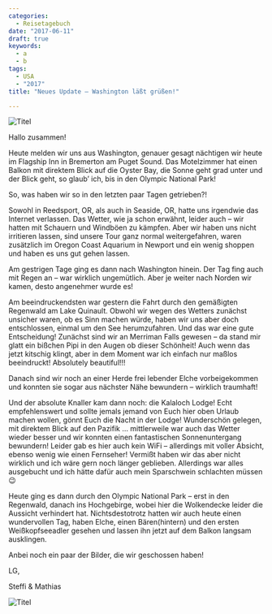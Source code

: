 ```yaml
---
categories:
  - Reisetagebuch
date: "2017-06-11"
draft: true
keywords:
  - a
  - b
tags:
  - USA
  - "2017"
title: "Neues Update – Washington läßt grüßen!"

---
```


![Titel](...)
<!-- Blick aus der Lodge am Morgen -->

Hallo zusammen!

Heute melden wir uns aus Washington, genauer gesagt nächtigen wir heute im
Flagship Inn in Bremerton am Puget Sound. Das Motelzimmer hat einen Balkon mit
direktem Blick auf die Oyster Bay, die Sonne geht grad unter und der Blick geht,
so glaub’ ich, bis in den Olympic National Park!

So, was haben wir so in den letzten paar Tagen getrieben?!

Sowohl in Reedsport, OR, als auch in Seaside, OR, hatte uns irgendwie das
Internet verlassen. Das Wetter, wie ja schon erwähnt, leider auch – wir hatten
mit Schauern und Windböen zu kämpfen. Aber wir haben uns nicht irritieren
lassen, sind unsere Tour ganz normal weitergefahren, waren zusätzlich im
Oregon Coast Aquarium in Newport und ein wenig shoppen und haben es uns gut
gehen lassen.

Am gestrigen Tage ging es dann nach Washington hinein. Der Tag fing auch mit
Regen an – war wirklich ungemütlich. Aber je weiter nach Norden wir kamen, desto
angenehmer wurde es!

Am beeindruckendsten war gestern die Fahrt durch den gemäßigten Regenwald am
Lake Quinault. Obwohl wir wegen des Wetters zunächst unsicher waren, ob es Sinn
machen würde, haben wir uns aber doch entschlossen, einmal um den See
herumzufahren. Und das war eine gute Entscheidung! Zunächst sind wir an Merriman
Falls gewesen – da stand mir glatt ein bißchen Pipi in den Augen ob dieser
Schönheit! Auch wenn das jetzt kitschig klingt, aber in dem Moment war ich
einfach nur maßlos beeindruckt! Absolutely beautiful!!!

Danach sind wir noch an einer Herde frei lebender Elche vorbeigekommen und
konnten sie sogar aus nächster Nähe bewundern – wirklich traumhaft!

Und der absolute Knaller kam dann noch: die Kalaloch Lodge! Echt empfehlenswert
und sollte jemals jemand von Euch hier oben Urlaub machen wollen, gönnt Euch die
Nacht in der Lodge! Wunderschön gelegen, mit direktem Blick auf den Pazifik …
mittlerweile war auch das Wetter wieder besser und wir konnten einen
fantastischen Sonnenuntergang bewundern! Leider gab es hier auch kein WiFi –
allerdings mit voller Absicht, ebenso wenig wie einen Fernseher! Vermißt haben
wir das aber nicht wirklich und ich wäre gern noch länger geblieben. Allerdings
war alles ausgebucht und ich hätte dafür auch mein Sparschwein schlachten müssen
😉

Heute ging es dann durch den Olympic National Park – erst in den Regenwald,
danach ins Hochgebirge, wobei hier die Wolkendecke leider die Aussicht
verhindert hat. Nichtsdestotrotz hatten wir auch heute einen wundervollen Tag,
haben Elche, einen Bären(hintern) und den ersten Weißkopfseeadler gesehen und
lassen ihn jetzt auf dem Balkon langsam ausklingen.

Anbei noch ein paar der Bilder, die wir geschossen haben!

LG,

Steffi & Mathias

![Titel](...)
<!-- Elch kurz vor Reedsport, OR -->
